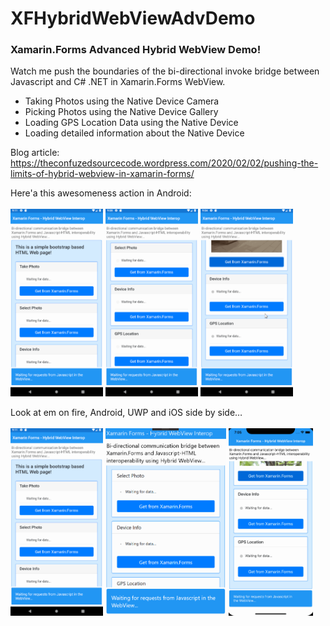 # XFHybridWebViewAdvDemo

### Xamarin.Forms Advanced Hybrid WebView Demo!

Watch me push the boundaries of the bi-directional invoke bridge between Javascript and C# .NET in Xamarin.Forms WebView.

- Taking Photos using the Native Device Camera
- Picking Photos using the Native Device Gallery
- Loading GPS Location Data using the Native Device
- Loading detailed information about the Native Device

Blog article: https://theconfuzedsourcecode.wordpress.com/2020/02/02/pushing-the-limits-of-hybrid-webview-in-xamarin-forms/

Here'a this awesomeness action in Android:  <br /><br />
<img src="/XFHybridWebViewAdvDemo/screenshots/AndroidDemoCamera.gif" height="300"/> <img src="/XFHybridWebViewAdvDemo/screenshots/AndroidDemoGallery.gif" height="300"/> <img src="/XFHybridWebViewAdvDemo/screenshots/AndroidDemoDeviceInfoGps.gif" height="300"/>

Look at em on fire, Android, UWP and iOS side by side…  <br /><br />
<img src="/XFHybridWebViewAdvDemo/screenshots/AndroidDemoCamera.gif" height="300"/> <img src="/XFHybridWebViewAdvDemo/screenshots/UwpDemoGallery.gif" height="300"/> <img src="/XFHybridWebViewAdvDemo/screenshots/IosDemoDeviceInfoGps.gif" height="300"/>


